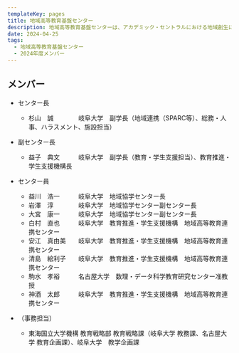 ```yaml
---
templateKey: pages
title: 地域高等教育基盤センター
description: 地域高等教育基盤センターは、アカデミック・セントラルにおける地域創生に係る教育を担当します。
date: 2024-04-25
tags:
  - 地域高等教育基盤センター
  - 2024年度メンバー
---
```

## メンバー

* センター長
  * 杉山　誠　　　　岐阜大学　副学長（地域連携（SPARC等）、総務・人事、ハラスメント、施設担当）

  
* 副センター長
  * 益子　典文　　　岐阜大学　副学長（教育・学生支援担当）、教育推進・学生支援機構長


* センター員
  * 益川　浩一　　　岐阜大学　地域協学センター長
  * 岩澤　淳　　　　岐阜大学　地域協学センター副センター長
  * 大宮　康一　　　岐阜大学　地域協学センター副センター長
  * 白村　直也　　　岐阜大学　教育推進・学生支援機構　地域高等教育連携センター
  * 安江　真由美　　岐阜大学　教育推進・学生支援機構　地域高等教育連携センター
  * 清島　絵利子　　岐阜大学　教育推進・学生支援機構　地域高等教育連携センター
  * 駒水　孝裕　　　名古屋大学　数理・データ科学教育研究センター准教授
  * 神酒　太郎　　　岐阜大学　教育推進・学生支援機構　地域高等教育連携センター


* （事務担当）

  * 東海国立大学機構 教育戦略部 教育戦略課（岐阜大学 教務課、名古屋大学 教育企画課）、岐阜大学　教学企画課
